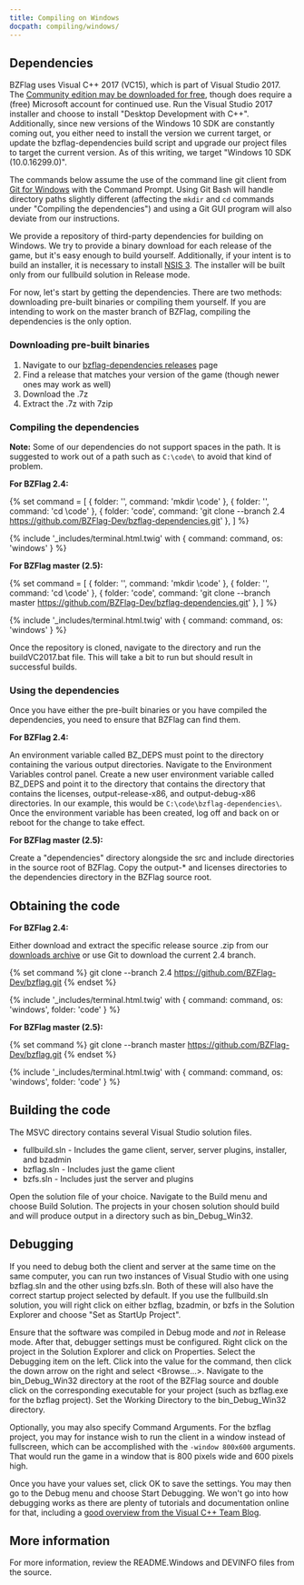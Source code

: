 ```yaml
---
title: Compiling on Windows
docpath: compiling/windows/
---
```


## Dependencies

BZFlag uses Visual C++ 2017 (VC15), which is part of Visual Studio 2017. The
[Community edition may be downloaded for free][msvc], though does require a (free) Microsoft account for continued use.
Run the Visual Studio 2017 installer and choose to install "Desktop Development with C++". Additionally, since new
versions of the Windows 10 SDK are constantly coming out, you either need to install the version we current target, or
update the bzflag-dependencies build script and upgrade our project files to target the current version. As of this
writing, we target "Windows 10 SDK (10.0.16299.0)".

The commands below assume the use of the command line git client from [Git for Windows][gitdl] with the Command Prompt.
Using Git Bash will handle directory paths slightly different (affecting the `mkdir` and `cd` commands under "Compiling
the dependencies") and using a Git GUI program will also deviate from our instructions.

We provide a repository of third-party dependencies for building on Windows. We try to provide a binary download for
each release of the game, but it's easy enough to build yourself. Additionally, if your intent is to build an installer,
it is necessary to install [NSIS 3][nsis]. The installer will be built only from our fullbuild solution in Release mode.

For now, let's start by getting the dependencies.  There are two methods: downloading pre-built binaries or compiling
them yourself. If you are intending to work on the master branch of BZFlag, compiling the dependencies is the only
option.

### Downloading pre-built binaries

1. Navigate to our [bzflag-dependencies releases](https://github.com/BZFlag-Dev/bzflag-dependencies/releases) page
1. Find a release that matches your version of the game (though newer ones may work as well)
1. Download the .7z
1. Extract the .7z with 7zip

### Compiling the dependencies

**Note:** Some of our dependencies do not support spaces in the path. It is suggested to work out of a path such as
`C:\code\` to avoid that kind of problem.

**For BZFlag 2.4:**

{% set command = [
  { folder: '', command: 'mkdir \\code' },
  { folder: '', command: 'cd \\code' },
  { folder: 'code', command: 'git clone --branch 2.4 https://github.com/BZFlag-Dev/bzflag-dependencies.git' },
] %}

{% include '_includes/terminal.html.twig' with { command: command, os: 'windows' } %}

**For BZFlag master (2.5):**

{% set command = [
  { folder: '', command: 'mkdir \\code' },
  { folder: '', command: 'cd \\code' },
  { folder: 'code', command: 'git clone --branch master https://github.com/BZFlag-Dev/bzflag-dependencies.git' },
] %}

{% include '_includes/terminal.html.twig' with { command: command, os: 'windows' } %}

Once the repository is cloned, navigate to the directory and run the buildVC2017.bat file. This will take a bit to run
but should result in successful builds.

### Using the dependencies

Once you have either the pre-built binaries or you have compiled the dependencies, you need to ensure that BZFlag can
find them.

**For BZFlag 2.4:**

An environment variable called BZ_DEPS must point to the directory containing the various output directories. Navigate
to the Environment Variables control panel. Create a new user environment variable called BZ_DEPS and point it to the
directory that contains the directory that contains the licenses, output-release-x86, and output-debug-x86 directories.
In our example, this would be `C:\code\bzflag-dependencies\`. Once the environment variable has been created, log off
and back on or reboot for the change to take effect.

**For BZFlag master (2.5):**

Create a "dependencies" directory alongside the src and include directories in the source root of BZFlag. Copy the
output-* and licenses directories to the dependencies directory in the BZFlag source root.

## Obtaining the code

**For BZFlag 2.4:**

Either download and extract the specific release source .zip from our [downloads archive](/downloads/archive/bzflag/)
or use Git to download the current 2.4 branch.

{% set command %}
git clone --branch 2.4 https://github.com/BZFlag-Dev/bzflag.git
{% endset %}

{% include '_includes/terminal.html.twig' with { command: command, os: 'windows', folder: 'code' } %}

**For BZFlag master (2.5):**

{% set command %}
git clone --branch master https://github.com/BZFlag-Dev/bzflag.git
{% endset %}

{% include '_includes/terminal.html.twig' with { command: command, os: 'windows', folder: 'code' } %}

## Building the code

The MSVC directory contains several Visual Studio solution files.
* fullbuild.sln - Includes the game client, server, server plugins, installer, and bzadmin
* bzflag.sln - Includes just the game client
* bzfs.sln - Includes just the server and plugins

Open the solution file of your choice. Navigate to the Build menu and choose Build Solution. The projects in your chosen
solution should build and will produce output in a directory such as bin_Debug_Win32.

## Debugging

If you need to debug both the client and server at the same time on the same computer, you can run two instances of
Visual Studio with one using bzflag.sln and the other using bzfs.sln. Both of these will also have the correct startup
project selected by default. If you use the fullbuild.sln solution, you will right click on either bzflag, bzadmin, or
bzfs in the Solution Explorer and choose "Set as StartUp Project".

Ensure that the software was compiled in Debug mode and *not* in Release mode. After that, debugger settings must be
configured. Right click on the project in the Solution Explorer and click on Properties. Select the Debugging item on
the left. Click into the value for the command, then click the down arrow on the right and select &lt;Browse...&gt;.
Navigate to the bin_Debug_Win32 directory at the root of the BZFlag source and double click on the corresponding
executable for your project (such as bzflag.exe for the bzflag project). Set the Working Directory to the
bin_Debug_Win32 directory.

Optionally, you may also specify Command Arguments. For the bzflag project, you may for instance wish to run the client
in a window instead of fullscreen, which can be accomplished with the `-window 800x600` arguments. That would run the
game in a window that is 800 pixels wide and 600 pixels high.

Once you have your values set, click OK to save the settings. You may then go to the Debug menu and choose Start
Debugging. We won't go into how debugging works as there are plenty of tutorials and documentation online for that,
including a [good overview from the Visual C++ Team Blog][vcdebug].

## More information

For more information, review the README.Windows and DEVINFO files from the source.

[msvc]: https://www.visualstudio.com/downloads/
[gitdl]: https://git-scm.com/downloads
[nsis]: https://nsis.sourceforge.io/Download
[vcdebug]: https://blogs.msdn.microsoft.com/vcblog/2017/04/10/c-debugging-and-diagnostics/
